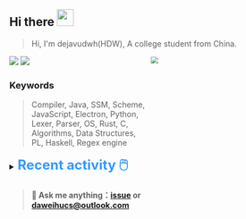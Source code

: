 ## Hi there <img src="https://raw.githubusercontent.com/MartinHeinz/MartinHeinz/master/wave.gif" width="30px">

> Hi, I'm dejavudwh(HDW), A college student from China. 

![](https://komarev.com/ghpvc/?username=dejavudwh)
<img src="https://img.shields.io/badge/BLOG-dejavudwh-blue"><a href="https://www.cnblogs.com/secoding/"></a></img>
<img align="right" width="50%" src="https://github-readme-stats.vercel.app/api?username=dejavudwh&show_icons=true&theme=onedark&count_private=true" style="zoom: 80%;" /> 

### Keywords 

> Compiler, Java, SSM, Scheme, JavaScript, Electron, Python, Lexer, Parser, OS, Rust, C, Algorithms, Data Structures, PL, Haskell, Regex engine


<details>

  <summary><font size="5.5" color="#3399FF"><b>Recent activity 🖱️</b></font></summary>

  - #### 🔭 Working:

    - [翻译 The Algorithm Design Manual (2nd Ed.)](https://github.com/dejavudwh/The-Algorithm-Design-Manual)

  - #### 🌱 Learning:

    - 微积分、线性代数
    - LeetCode刷题
    - 英语
    - 整理以前项目的博客：[从零写一个编译器](https://www.cnblogs.com/secoding/tag/从零写一个编译器/)、[从零实现一个正则表达式引擎](https://www.zhihu.com/column/c_1337535182023852032)

  - <details>

    <summary><font size="3.5" color="#3399FF"><b>Commit Post 🖱️</b></font></summary>
    <table>
    <tr>
    <td>
    <!-- COMMITS-LIST:START -->

    - Commit: [fix workflow bug](https://github.com/dejavudwh/dejavudwh/commit/714e25f451d3e06ad4652fb6e8ae91db5b073440) -repo: dejavudwh 2021-02-02T14:04:24Z

    - Commit: [updated requirements](https://github.com/dejavudwh/dejavudwh/commit/51741e173e2de71d231f183e550978b18abfe933) -repo: dejavudwh 2021-02-02T14:10:26Z

    - Commit: [fix encode and update workflow](https://github.com/dejavudwh/dejavudwh/commit/603b2f3eba6432a15e71874e843364d1cb6b0dc1) -repo: dejavudwh 2021-02-02T14:16:12Z

    - Commit: [:memo 自动更新](https://github.com/dejavudwh/dejavudwh/commit/b23b846173cd4853c3e6bbbbe6f0f84bc2aaa98a) -repo: dejavudwh 2021-02-02T14:16:51Z

    - Commit: [update commit post css](https://github.com/dejavudwh/dejavudwh/commit/02c77d8361e69b91c61f330368f11b8caa6ed2d1) -repo: dejavudwh 2021-02-02T14:31:49Z

    <!-- COMMITS-LIST:END -->  
    </td>
    </tr>
    </table>
  </details>

</details>

> #### 💬 Ask me anything：[issue](https://github.com/dejavudwh/dejavudwh/issues) or [daweihucs@outlook.com](mailto:daweihucs@outlook.com)